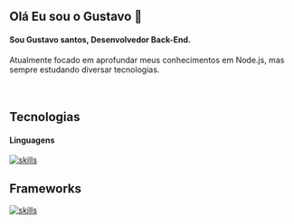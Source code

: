 ## Olá Eu sou o Gustavo 👋

#### Sou Gustavo santos, Desenvolvedor Back-End. 

Atualmente focado em aprofundar meus conhecimentos em Node.js, mas <br>
sempre estudando diversar tecnologias. <br>
<br>
<br>
## Tecnologias <br>
#### Linguagens

[![skills](https://img.shields.io/badge/Node.js-43853D?style=for-the-badge&logo=node.js&logoColor=white)]() <br>

## Frameworks

[![skills](https://img.shields.io/badge/Express.js-404D59?style=for-the-badge)]()

